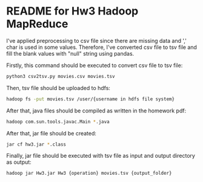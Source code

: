 README for Hw3 Hadoop MapReduce
===============================
I've applied preprocessing to csv file since there are missing data and ',' char is used in some values. Therefore, I've converted csv file to tsv file and fill the blank values with "null" string using pandas.

Firstly, this command should be executed to convert csv file to tsv file:
```bash
python3 csv2tsv.py movies.csv movies.tsv
```
Then, tsv file should be uploaded to hdfs:
```bash
hadoop fs -put movies.tsv /user/{username in hdfs file system}
```
After that, java files should be compiled as written in the homework pdf:
```bash
hadoop com.sun.tools.javac.Main *.java
```
After that, jar file should be created:
```bash
jar cf hw3.jar *.class
```
Finally, jar file should be executed with tsv file as input and output directory as output:
```bash
hadoop jar Hw3.jar Hw3 {operation} movies.tsv {output_folder}
```

